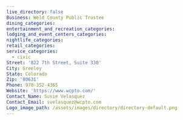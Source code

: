 ```yaml
---
live_directory: false
Business: Weld County Public Trustee
dining_categories:
entertainment_and_recreation_categories:
lodging_and_event_centers_categories:
nightlife_categories:
retail_categories:
service_categories:
  - civic
Street: '822 7th Street, Suite 330'
City: Greeley
State: Colorado
Zip: '80631'
Phone: 970-352-4365
Website: 'https://www.wcpto.com/'
Contact_Name: Susie Velasquez
Contact_Email: svelasquez@wcpto.com
Logo_image_path: /assets/images/directory/directory-default.png
---
```


